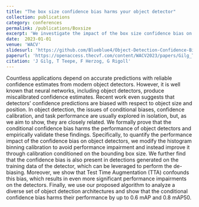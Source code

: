 ```yaml
---
title: "The box size confidence bias harms your object detector"
collection: publications
category: conferences
permalink: /publications/Boxsize
excerpt: 'We investigate the impact of the box size confidence bias on the performance of object detectors.'
date:  2023-01-01
venue: 'WACV'
slidesurl: 'https://github.com/Blueblue4/Object-Detection-Confidence-Bias'
paperurl: 'https://openaccess.thecvf.com/content/WACV2023/papers/Gilg_The_Box_Size_Confidence_Bias_Harms_Your_Object_Detector_WACV_2023_paper.pdf'
citation: 'J Gilg, T Teepe, F Herzog, G Rigoll'
---
```


Countless applications depend on accurate predictions with reliable confidence estimates from modern object detectors. However, it is well known that neural networks, including object detectors, produce miscalibrated confidence estimates. Recent work even suggests that detectors' confidence predictions are biased with respect to object size and position. In object detection, the issues of conditional biases, confidence calibration, and task performance are usually explored in isolation, but, as we aim to show, they are closely related. We formally prove that the conditional confidence bias harms the performance of object detectors and empirically validate these findings. Specifically, to quantify the performance impact of the confidence bias on object detectors, we modify the histogram binning calibration to avoid performance impairment and instead improve it through calibration conditioned on the bounding box size. We further find that the confidence bias is also present in detections generated on the training data of the detector, which can be leveraged to perform the de-biasing. Moreover, we show that Test Time Augmentation (TTA) confounds this bias, which results in even more significant performance impairments on the detectors. Finally, we use our proposed algorithm to analyze a diverse set of object detection architectures and show that the conditional confidence bias harms their performance by up to 0.6 mAP and 0.8 mAP50.